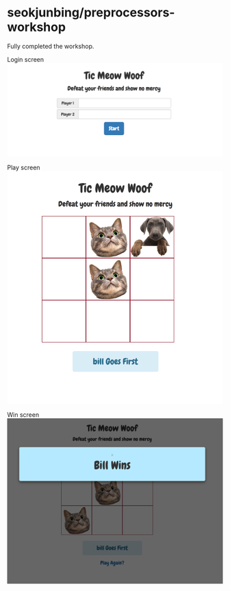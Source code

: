 # seokjunbing/preprocessors-workshop

Fully completed the workshop.

Login screen
![](./imgs/login.png)

Play screen
![](./imgs/play.png)

Win screen
![](./imgs/win.png)
